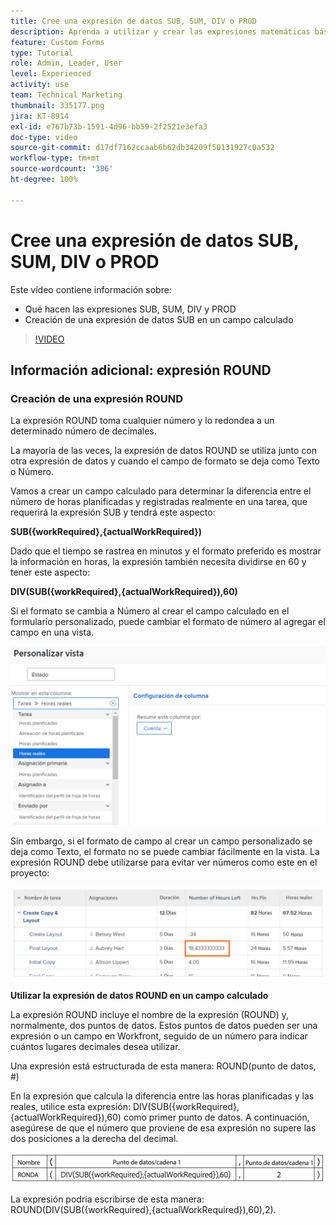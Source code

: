```yaml
---
title: Cree una expresión de datos SUB, SUM, DIV o PROD
description: Aprenda a utilizar y crear las expresiones matemáticas básicas en un campo calculado de Adobe [!DNL Workfront].
feature: Custom Forms
type: Tutorial
role: Admin, Leader, User
level: Experienced
activity: use
team: Technical Marketing
thumbnail: 335177.png
jira: KT-8914
exl-id: e767b73b-1591-4d96-bb59-2f2521e3efa3
doc-type: video
source-git-commit: d17df7162ccaab6b62db34209f50131927c0a532
workflow-type: tm+mt
source-wordcount: '386'
ht-degree: 100%

---
```


# Cree una expresión de datos SUB, SUM, DIV o PROD

Este vídeo contiene información sobre:

* Qué hacen las expresiones SUB, SUM, DIV y PROD
* Creación de una expresión de datos SUB en un campo calculado

>[!VIDEO](https://video.tv.adobe.com/v/335177/?quality=12&learn=on&enablevpops)

## Información adicional: expresión ROUND

### Creación de una expresión ROUND

La expresión ROUND toma cualquier número y lo redondea a un determinado número de decimales.

La mayoría de las veces, la expresión de datos ROUND se utiliza junto con otra expresión de datos y cuando el campo de formato se deja como Texto o Número.

Vamos a crear un campo calculado para determinar la diferencia entre el número de horas planificadas y registradas realmente en una tarea, que requerirá la expresión SUB y tendrá este aspecto:

**SUB({workRequired},{actualWorkRequired})**

Dado que el tiempo se rastrea en minutos y el formato preferido es mostrar la información en horas, la expresión también necesita dividirse en 60 y tener este aspecto:

**DIV(SUB({workRequired},{actualWorkRequired}),60)**

Si el formato se cambia a Número al crear el campo calculado en el formulario personalizado, puede cambiar el formato de número al agregar el campo en una vista.

![Equilibrador de carga de trabajo con informe de utilización](assets/round01.png)

Sin embargo, si el formato de campo al crear un campo personalizado se deja como Texto, el formato no se puede cambiar fácilmente en la vista. La expresión ROUND debe utilizarse para evitar ver números como este en el proyecto:

![Equilibrador de carga de trabajo con informe de utilización](assets/round02.png)

<b>Utilizar la expresión de datos ROUND en un campo calculado</b>

La expresión ROUND incluye el nombre de la expresión (ROUND) y, normalmente, dos puntos de datos. Estos puntos de datos pueden ser una expresión o un campo en Workfront, seguido de un número para indicar cuántos lugares decimales desea utilizar.

Una expresión está estructurada de esta manera: ROUND(punto de datos, #)

En la expresión que calcula la diferencia entre las horas planificadas y las reales, utilice esta expresión: DIV(SUB({workRequired},{actualWorkRequired}),60) como primer punto de datos. A continuación, asegúrese de que el número que proviene de esa expresión no supere las dos posiciones a la derecha del decimal.

![Equilibrador de carga de trabajo con informe de utilización](assets/round03.png)

La expresión podría escribirse de esta manera: ROUND(DIV(SUB({workRequired},{actualWorkRequired}),60),2).
